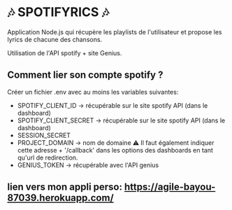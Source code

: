 # :notes: SPOTIFYRICS :notes:
Application Node.js qui récupère les playlists de l'utilisateur 
et propose les lyrics de chacune des chansons.

Utilisation de l'API spotify + site Genius.

## Comment lier son compte spotify ?
Créer un fichier .env avec au moins les variables suivantes: 
- SPOTIFY_CLIENT_ID -> récupérable sur le site spotify API (dans le dashboard)
- SPOTIFY_CLIENT_SECRET -> récupérable sur le site spotify API (dans le dashboard)
- SESSION_SECRET
- PROJECT_DOMAIN -> nom de domaine :warning: Il faut également indiquer cette adresse + '/callback' dans les options des dashboards en tant qu'url de redirection.
- GENIUS_TOKEN -> récupérable avec l'API genius

## lien vers mon appli perso: https://agile-bayou-87039.herokuapp.com/

